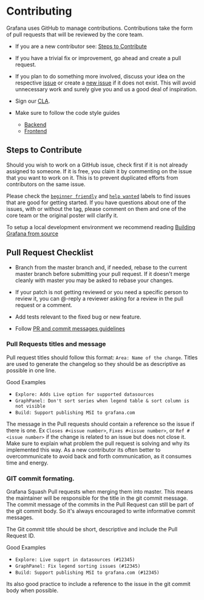 # Contributing

Grafana uses GitHub to manage contributions.
Contributions take the form of pull requests that will be reviewed by the core team.

- If you are a new contributor see: [Steps to Contribute](#steps-to-contribute)

- If you have a trivial fix or improvement, go ahead and create a pull request.

- If you plan to do something more involved, discuss your idea on the respective [issue](https://github.com/grafana/grafana/issues) or create a [new issue](https://github.com/grafana/grafana/issues/new) if it does not exist. This will avoid unnecessary work and surely give you and us a good deal of inspiration.

- Sign our [CLA](http://docs.grafana.org/contribute/cla/).

- Make sure to follow the code style guides
  - [Backend](https://github.com/grafana/grafana/tree/master/pkg)
  - [Frontend](https://github.com/grafana/grafana/tree/master/style_guides)

## Steps to Contribute

Should you wish to work on a GitHub issue, check first if it is not already assigned to someone. If it is free, you claim it by commenting on the issue that you want to work on it. This is to prevent duplicated efforts from contributors on the same issue.

Please check the [`beginner friendly`](https://github.com/grafana/grafana/issues?q=is%3Aopen+is%3Aissue+label%3A%22beginner+friendly%22) and [`help wanted`](https://github.com/grafana/grafana/issues?q=is%3Aopen+is%3Aissue+label%3A%22help+wanted%22) labels to find issues that are good for getting started. If you have questions about one of the issues, with or without the tag, please comment on them and one of the core team or the original poster will clarify it.

To setup a local development environment we recommend reading [Building Grafana from source](http://docs.grafana.org/project/building_from_source/)

## Pull Request Checklist

- Branch from the master branch and, if needed, rebase to the current master branch before submitting your pull request. If it doesn't merge cleanly with master you may be asked to rebase your changes.

- If your patch is not getting reviewed or you need a specific person to review it, you can @-reply a reviewer asking for a review in the pull request or a comment.

- Add tests relevant to the fixed bug or new feature.

- Follow [PR and commit messages guidelines](#PR-and-commit-messages-guidelines)

### Pull Requests titles and message

Pull request titles should follow this format: `Area: Name of the change`.
Titles are used to generate the changelog so they should be as descriptive as possible in one line.

Good Examples

- `Explore: Adds Live option for supported datasources`
- `GraphPanel: Don't sort series when legend table & sort column is not visible`
- `Build: Support publishing MSI to grafana.com`

The message in the Pull requests should contain a reference so the issue if there is one. Ex `Closes #<issue number>`, `Fixes #<issue number>`, or `Ref #<issue number>` if the change is related to an issue but does not close it. Make sure to explain what problem the pull request is solving and why its implemented this way. As a new contributor its often better to overcommunicate to avoid back and forth communication, as it consumes time and energy.

### GIT commit formating.

Grafana Squash Pull requests when merging them into master. This means the maintainer will be responsible for the title in the git commit message.
The commit message of the commits in the Pull Request can still be part of the git commit body. So it's always encouraged to write informative commit messages.

The Git commit title should be short, descriptive and include the Pull Request ID.

Good Examples

- `Explore: Live supprt in datasources (#12345)`
- `GraphPanel: Fix legend sorting issues (#12345)`
- `Build: Support publishing MSI to grafana.com (#12345)`

Its also good practice to include a reference to the issue in the git commit body when possible.
